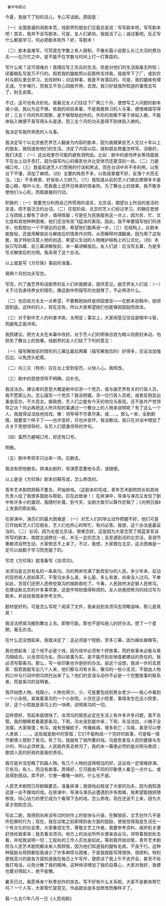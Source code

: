     暑中写剧记 

   今夏，我放下了别的活儿，专心写话剧。原因是： 

   （一）全国普遍的闹剧本荒，戏剧界的朋友们见面总是说：写写剧本吧，写写剧本吧！其实，我并不会写剧本。可是，友人们紧劝，我就活了心；诚试看吧。反正写什么都是学习，何必把剧本除外？好，写剧本！ 

   （二）剧本虽难写，可究竟在字数上有人限制，不像长篇小说那么长江大河的费功夫——在万忙之中，是不能不在字数与时间上打一打算盘的。 

   写什么呢？这可很难办！我理应写工农兵的生活，但是对他们的生活我毫无所知；闭着眼乱写是万不行的。假若我的腿能照以前那样支持我，我就早下了厂，或到农村与部队里去学习，去找材料；对这种事，我是不肯落后的。可是，我的腿疾有增无减，寸步难行，而我又不甘心四肢齐用，去爬。我只好就我所知道的事情去写了，别无良策。 

   不过，这可也有点好处。我看见友人们往往下厂两三个月，便想写工人问题的剧本或小说。我以为这不够。依我的经验来看，不是我极熟习的人与事，便很难描写得好；三五个月的外形观察，是不够帮助创作的。外形的观察不等于体贴入微，不能体贴入微便不易写得头头是道，而三五个月的功夫是得不到体贴入微的。 

   我决定写我所熟悉的人与事。 

   我决定写个以北京曲艺界艺人翻身为内容的剧本，因为我跟某些艺人交过十年以上的朋友，我知道些他们的生活。决定了内容以后，就和朋友商量怎样写。消极的，我们决定：（一）这出戏里尽可能的避免洒狗血。比如：剧中的虐待养女等场面就不在台上动手责打，因为描写内心的痛苦也许比受体罚还更深刻一些。（二）力避喊口号。（三）我虽知道艺人们惯用的行话和黑话，而在台词中并不多利用，以免台下不懂，添加了麻烦。（四）主要的角色不多，以免我掌握不好，反落个大而无当。（五）不多换景，好省些人力财力。（六）我知道从前的艺人们彼此摩擦多半是耍心眼，暗中斗法，而表面上还呼兄唤弟的怪亲热。为了舞台上的效果，我不敢多使他们斗心机，而取直接的行动。 

   积极的：（一）我要充分利用自己所惯用的语言，北京话，期望台上所说的是活的言语，而不是泛泛的台词。（二）在现阶段，北京的艺人们经过学习，的确在思想上与团结上都有了进步，值得佩服；可是在为民族服务这一点上，因为贫、忙、文化低和其他种种困难，他们还没有突飞猛进的表现。因此，我不单要描写他们的进步，也假想出一个不很远的远景，希望他们能再进一步。（三）在结构上，此剧未能脱俗，还是用解放前与解放后的情景作对照，从而解释何谓翻身。因为用了这俗套，我才特别注意人物的创造，希望以生动的人物掩护结构上的公式化。（四）本拟只写四幕，前三幕讲解放前，末一幕讲解放后。友人们说：应当写五幕，为是多写点解放后的光明。我采用了这个办法。 

   以上就是写《方珍珠》事前的准备。 

   用两个月的功夫写完。 

   写完，约了曲艺界和话剧界的友人们听我朗读，提供意见。曲艺界友人们说：（一）关于过去虐待养女的情形，像这剧中所描写的也就够了，不必再添什么。 

   （二）也应给方太太一点希望，不要教她始终是顽固堡垒——在剧本初稿中，她顽固到底。这样的妇人，现在还有，所以大家希望她们也能够因鼓励而改进。 

   （三）对于剧中艺人的利害冲突，太明显；事实上，大家闹意见往往是暗中斗智，而避免正面冲突。 

   我照建议，把方太太在末幕中改好。对于艺人们的明争应改为暗斗则原封未动，怕损失了舞台上的效果。戏剧界的友人们给了下列的意见： 

   （一）描写解放前的情形的三幕比最后两幕（描写解放后的）好得多，应设法加强后边，以免虎头蛇尾。 

   （二）向三元（特务）应在台上受到惩罚，以快人心。我照改。 

   （三）剧中的思想领导不明确，应补充。 

   我没法办。建议者的意思大概是剧中应添一个党员，或与曲艺界有关的行政人员。我不愿那么办。怎么描写一个党员？我没把握。添一位行政人员呢，或者反倒显出事由官办，不大民主。据我想，艺人们之能有今天的地位与表现，还不是共产党领导之功？何必再把这人所共知的事通过一个舞台上的人物来说明呢？有了这么一个人，我就得设法给他找戏，像：领导得不尽善尽美，或……。那么一来，全剧剧情，就要变个样子了——也许变好，可也许变坏。我没敢动。我只在对话中增加了点关于思想领导的，与艺人们感激领导的字句。 

   （四）虽然力避喊口号，却还有口号。 

   照删。 

   （五）剧中李将军只出来一场，应删去。 

   我没有把他删去。排演此剧时，导演愿意要他与否，请随便。 

   以上是说《方珍珠》剧本初稿写成，怎么修改的。 

   青年艺术剧院把稿子要去，开始排戏。（这剧本的写成，青年艺术剧院院长和其他负责人给了我很多鼓励与帮助，应在此致谢！）在排演中，导演与演员又发现了剧中有许多小的漏洞，我随时补葺。到今天，全剧大致可以算作定稿了；《光明日报》上发表的即此稿。 

   在排演中，演员们的最大困难是：（一）对艺人们的举止动作把握不好。他们可是已开始和艺人们交朋友，艺人们也热心的帮忙，有问必答。我想，这个办法是最妥当的。（二）台词，因为全是北京话，很难念好。这是因为大家念惯了用蓝青官话所写的剧本，南腔北调搀在一处，并无一定的念法；及至遇到活的北京话，音调节奏都须自然生动，大家倒念不上来了。不过，我想，大家既在北京，这点困难是一定可以由勤于学习而克服了的。 

   写完《方珍珠》就准备写《龙须沟》。 

   龙须沟是北京有名的一条臭沟。沟的两岸住满了勤苦安分的人民。多少年来，反动的官府视人民如草芥，不管沟水多么臭，多么脏，多么有害，向来没人过问。不单如此，贪官们还把人民修挖臭沟的捐款吞吃了。今春，人民政府决定替人民修沟。在建设新北京的许多事项里，这是件特别值得称颂的。友人劝我把修沟的经过写为剧本，并且给我借来参考文件。 

   题材是好的。可是怎么写呢？阅读了文件，我亲自到龙须沟去领略滋味。那儿是真臭！ 

   我没法把臭沟搬到舞台上去。即使可能，那也不是叫座儿的好办法。想了一个星期，毫无办法。 

   在什么还没想起来，我就决定了：这必须是个短剧，至多三幕，因为越长越难写。 

   我也想起来：这个戏不必是个戏，因为戏中必须有个好故事，而好故事未必能与臭沟相结合。以龙须沟为名，而以故事为实，是不能尽到反映首都建设的责任的。我必须写那条沟。那么，写一些印象也许是好的办法。由这个设想，我进一步的去思索：假若我能写出几个人来，他们都与沟有关系，像沟的一些小支流，不就由人物的口中与行动中把沟烘托出来了么？他们的言语与动作不必是一个完整故事的联系者，而是臭沟的说明者。 

   我开始想人物。戏既小，人物也得少。少，可是要包括到男女老少——我心中看到一个小杂院，紧挨着臭沟的一个小杂院。人住在这小院里，事情发生在这小院里，好，这个小院就是臭沟上的一块碑，说明臭沟的一切。 

   这样想好，写起来就很快了。龙须沟的居民必定在生活上有许多许多问题，我不去管。我的眼睛老看着那条沟。下雨，沟水涨到屋中来；下雨，车没法拉，小摊子没法摆，大家挨饿；有沟，就有苍蝇蚊子，传播疾病，增多死亡；沟臭，甚至可以使人发疯；……。这些就是剧中的穿插；它们不能构成一个完好的故事，可是每一情节都使人想到了臭沟。有了沟，我就有了我所要的戏。沟是危害及人民的健康与生计的，所以必须修浚。人民政府真去修沟了，我的末一幕便必然的是光明与歌颂；歌颂人民的好政府是我的责任。 

   我可是并没忽略了刻画人物。有几个人物创造得相当的好。这出戏一定很难排演。它有沟，有人，而没有故事。弄得好，它可能由不同的印象使人看见一点什么，或且得到感动。弄不好，它便一嘟噜一块的，什么也不是。 

   人民艺术剧院已将剧稿要去，准备排演；我很怕白耽误了大家的功夫，因为我知道这是一出不像戏的戏。在排演中，导演与演员必遭遇到许多困难，我希望能随排随修改，同心协力的使它成为个看得下去的戏。怎么修改，现在还说不上来，因为大家才刚刚念词。 

   写此二剧，我得到向来没有过的创作上的愉快与兴奋。在解放前，文艺创作几乎是件犯罪的行为；现在，我在动笔之前即得到各方面的鼓励，使我觉得我是生活在一个有文化的社会里，大家重视文艺，尊敬文艺工作者。我要参考资料，政府机关便赶快给我拿来；我去看龙须沟，地方上的派出所所长便亲自出马，领导着我到处去看，并给我说明一切；工程处的工作人员也是如此。等到我开始动笔，青年艺术剧院与人民艺术剧院都派来人照顾我，因为他们知道我的腿有毛病，不良于行。这种种鼓励与照顾都给我减少了许多麻烦与困难，于是我就能写得很快，很顺利。特别使我高兴的是各方面知道我在每日上午写作，便原谅了我上午不去开会，甚至不给我打电话，以免分散了我的精神。这种体谅增加了我的自尊心，大家对我好，我便也要对得起人，绝不偷懒。 

   暑天已过，我愿再来个秋季创作的突击。写不好有什么关系呢，大家不是都肯帮忙吗？一个人写，大家帮忙提意见，作品就会由多加修改而像样子了。 

   载一九五○年八月一日《人民戏剧》 

